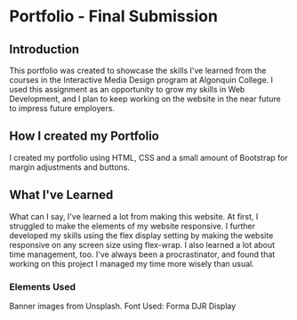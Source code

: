 # Portfolio - Final Submission

## Introduction
This portfolio was created to showcase the skills I've learned from the courses in the Interactive Media Design program at Algonquin College. I used this assignment as an opportunity to grow my skills in Web Development, and I plan to keep working on the website in the near future to impress future employers.

## How I created my Portfolio
I created my portfolio using HTML, CSS and a small amount of Bootstrap for margin adjustments and buttons.

## What I've Learned
What can I say, I've learned a lot from making this website. At first, I struggled to make the elements of my website responsive. I further developed my skills using the flex display setting by making the website responsive on any screen size using flex-wrap. I also learned a lot about time management, too. I've always been a procrastinator, and found that working on this project I managed my time more wisely than usual.

### Elements Used
Banner images from Unsplash. Font Used: Forma DJR Display
